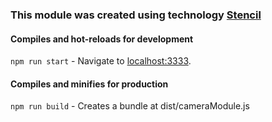 ### This module was created using technology [Stencil](https://stenciljs.com)

#### Compiles and hot-reloads for development
```npm run start``` - Navigate to [localhost:3333](http://localhost:3333).

#### Compiles and minifies for production
```npm run build``` - Creates a bundle at dist/cameraModule.js
